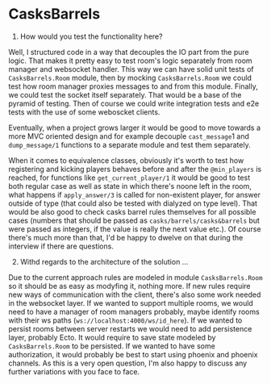 # CasksBarrels

1. How would you test the functionality here?

Well, I structured code in a way that decouples the IO part from the pure logic. That makes it pretty easy to test room's logic separately from room manager  and websocket handler. This way we can have solid unit tests of `CasksBarrels.Room` module, then by mocking `CasksBarrels.Room` we could test how room manager proxies messages to and from this module. Finally, we could test the socket itself separately. That would be a base of the pyramid of testing. Then of course we could write integration tests and e2e tests with the use of some weboscket clients.

Eventually, when a project grows larger it would be good to move towards a more MVC oriented design and for example decouple `cast_message`1 and `dump_message/1` functions to a separate module and test them separately.

When it comes to equivalence classes, obviously it's worth to test how registering and kicking players behaves before and after the `@min_players` is reached, for functions like `get_current_player/1` it would be good to test both regular case as well as state in which there's noone left in the room, what happens if `apply_answer/3` is called for non-existent player, for answer outside of type (that could also be tested with dialyzed on type level). That would be also good to check casks barrel rules themselves for all possible cases (numbers that should be passed as `casks/barrels/casks&barrels` but were passed as integers, if the value is really the next value etc.). Of course there's much more than that, I'd be happy to dwelve on that during the interview if there are questions.

2. Withd regards to the architecture of the solution ...

Due to the current approach rules are modeled in module `CasksBarrels.Room` so it should be as easy as modyfing it, nothing more. If new rules require new ways of communication with the client, there's also some work needed in the websocket layer. If we wanted to support multiple rooms, we would need to have a manager of room managers probably, maybe identify rooms with their ws paths (`ws://localhost:4000/ws/id_here`). If we wanted to persist rooms between server restarts we would need to add persistence layer, probably Ecto. It would require to save state modeled by `CasksBarrels.Room` to be persisted. If we wanted to have some authorization, it would probably be best to start using phoenix and phoenix channels. As this is a very open question, I'm also happy to discuss any further variations with you face to face.
